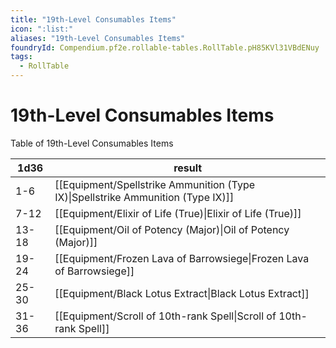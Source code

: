 ```yaml
---
title: "19th-Level Consumables Items"
icon: ":list:"
aliases: "19th-Level Consumables Items"
foundryId: Compendium.pf2e.rollable-tables.RollTable.pH85KVl31VBdENuy
tags:
  - RollTable
---
```


# 19th-Level Consumables Items
<p>Table of 19th-Level Consumables Items</p>

| 1d36 | result |
|------|--------|
| 1-6 | [[Equipment/Spellstrike Ammunition (Type IX)\|Spellstrike Ammunition (Type IX)]] |
| 7-12 | [[Equipment/Elixir of Life (True)\|Elixir of Life (True)]] |
| 13-18 | [[Equipment/Oil of Potency (Major)\|Oil of Potency (Major)]] |
| 19-24 | [[Equipment/Frozen Lava of Barrowsiege\|Frozen Lava of Barrowsiege]] |
| 25-30 | [[Equipment/Black Lotus Extract\|Black Lotus Extract]] |
| 31-36 | [[Equipment/Scroll of 10th-rank Spell\|Scroll of 10th-rank Spell]] |
